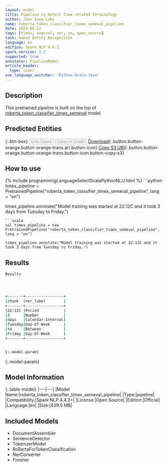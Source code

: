 ```yaml
---
layout: model
title: Pipeline to Detect Time-related Terminology
author: John Snow Labs
name: roberta_token_classifier_timex_semeval_pipeline
date: 2023-05-22
tags: [timex, semeval, ner, en, open_source]
task: Named Entity Recognition
language: en
edition: Spark NLP 4.4.2
spark_version: 3.2
supported: true
annotator: PipelineModel
article_header:
  type: cover
use_language_switcher: "Python-Scala-Java"
---
```


## Description

This pretrained pipeline is built on the top of [roberta_token_classifier_timex_semeval](https://nlp.johnsnowlabs.com/2021/12/28/roberta_token_classifier_timex_semeval_en.html) model.

## Predicted Entities



{:.btn-box}
<button class="button button-orange" disabled>Live Demo</button>
<button class="button button-orange" disabled>Open in Colab</button>
[Download](https://s3.amazonaws.com/auxdata.johnsnowlabs.com/public/models/roberta_token_classifier_timex_semeval_pipeline_en_4.4.2_3.2_1684761138759.zip){:.button.button-orange.button-orange-trans.arr.button-icon}
[Copy S3 URI](s3://auxdata.johnsnowlabs.com/public/models/roberta_token_classifier_timex_semeval_pipeline_en_4.4.2_3.2_1684761138759.zip){:.button.button-orange.button-orange-trans.button-icon.button-copy-s3}

## How to use



<div class="tabs-box" markdown="1">
{% include programmingLanguageSelectScalaPythonNLU.html %}
```python
timex_pipeline = PretrainedPipeline("roberta_token_classifier_timex_semeval_pipeline", lang = "en")

timex_pipeline.annotate("Model training was started at 22:12C and it took 3 days from Tuesday to Friday.")
```
```scala
val timex_pipeline = new PretrainedPipeline("roberta_token_classifier_timex_semeval_pipeline", lang = "en")

timex_pipeline.annotate("Model training was started at 22:12C and it took 3 days from Tuesday to Friday.")
```
</div>

## Results

```bash
Results




+-------+-----------------+
|chunk  |ner_label        |
+-------+-----------------+
|22:12C |Period           |
|3      |Number           |
|days   |Calendar-Interval|
|Tuesday|Day-Of-Week      |
|to     |Between          |
|Friday |Day-Of-Week      |
+-------+-----------------+


{:.model-param}
```

{:.model-param}
## Model Information

{:.table-model}
|---|---|
|Model Name:|roberta_token_classifier_timex_semeval_pipeline|
|Type:|pipeline|
|Compatibility:|Spark NLP 4.4.2+|
|License:|Open Source|
|Edition:|Official|
|Language:|en|
|Size:|439.5 MB|

## Included Models

- DocumentAssembler
- SentenceDetector
- TokenizerModel
- RoBertaForTokenClassification
- NerConverter
- Finisher